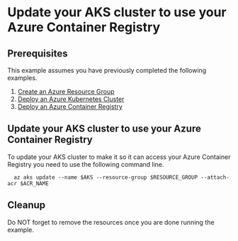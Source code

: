 
# Update your AKS cluster to use your Azure Container Registry

## Prerequisites

This example assumes you have previously completed the following examples.

1. [Create an Azure Resource Group](../../group/create/)
1. [Deploy an Azure Kubernetes Cluster](../create/)
1. [Deploy an Azure Container Registry](../../acr/create/)

## Update your AKS cluster to use your Azure Container Registry

To update your AKS cluster to make it so it can access your Azure Container
Registry you need to use the following command line.

```shell
  az aks update --name $AKS --resource-group $RESOURCE_GROUP --attach-acr $ACR_NAME
```

## Cleanup

Do NOT forget to remove the resources once you are done running the example.
